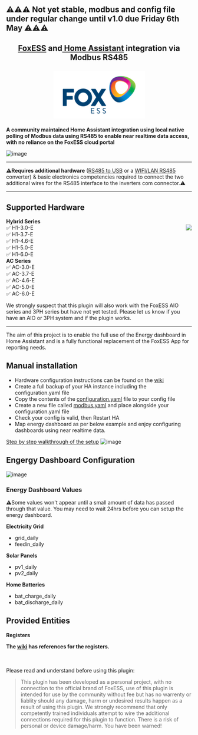 ## ⚠️⚠️⚠️ Not yet stable, modbus and config file under regular change until v1.0 due Friday 6th May ⚠️⚠️⚠️

<h2 align="center">
   <a href="https://www.fox-ess.com">FoxESS</a> and<a href="https://www.home-assistant.io"> Home Assistant</a> integration via Modbus RS485
   </br></br>
   <img src="https://github.com/home-assistant/brands/raw/master/custom_integrations/foxess/logo.png" >
   </br>
</h2>


**A community maintained Home Assistant integration using local native polling of Modbus data using RS485 to enable near realtime data access, with no reliance on the FoxESS cloud portal**

![image](https://user-images.githubusercontent.com/6324545/166502285-eb0ca405-05a3-4722-a698-36e3e6b0f60d.png)


---

⚠️**Requires additional hardware** ([RS485 to USB](https://www.amazon.co.uk/dp/B078X5H8H7?ref_=cm_sw_r_cp_ud_dp_CR8FQK7A50FNCH530QJP) or a [WIFI/LAN RS485](https://www.amazon.co.uk/dp/B07DNWM62H?ref_=cm_sw_r_cp_ud_dp_BPWX7Z53PDES4WJ9JY89) converter) & basic electronics competencies required to connect the two additional wires for the RS485 interface to the inverters com connector.⚠️

---


## Supported Hardware
**Hybrid Series** <br> <img align="right" src="https://user-images.githubusercontent.com/6324545/166170598-7077d481-4d65-49b5-9816-1873c97dd853.png" >
✅ H1-3.0-E <br>
✅ H1-3.7-E <br>
✅ H1-4.6-E <br>
✅ H1-5.0-E <br>
✅ H1-6.0-E <br>
**AC Series** <br>
✅ AC-3.0-E <br>
✅ AC-3.7-E <br>
✅ AC-4.6-E <br>
✅ AC-5.0-E <br>
✅ AC-6.0-E <br>

We strongly suspect that this plugin will also work with the FoxESS AIO series and 3PH series but have not yet tested. Please let us know if you have an AIO or 3PH system and if the plugin works.

---

<p>The aim of this project is to enable the full use of the Energy dashboard in Home Assistant and is a fully functional replacement of the FoxESS App for reporting needs.</p>

## Manual installation
* Hardware configuration instructions can be found on the [wiki](https://github.com/StealthChesnut/HA-FoxESS-Modbus/wiki/)
* Create a full backup of your HA instance including the configuration.yaml file
* Copy the contents of the [configuration.yaml](https://github.com/StealthChesnut/HA-FoxESS-Modbus/blob/main/configuration.yaml) file to your config file
* Create a new file called [modbus.yaml](https://github.com/StealthChesnut/HA-FoxESS-Modbus/blob/main/modbus.yaml) and place alongside your configuration.yaml file
* Check your config is valid, then Restart HA
* Map energy dashboard as per below example and enjoy configuring dashboards using near realtime data.


[Step by step walkthrough of the setup](https://youtu.be/uMPr0V6lTHg)
![image](https://user-images.githubusercontent.com/6324545/166504169-81fd77e8-df5b-40f0-9c1f-9735e59b2723.png)

## Engergy Dashboard Configuration

![image](https://user-images.githubusercontent.com/6324545/166470207-44236718-3f6c-4995-99fe-0a214eda49e6.png)
 

### Energy Dashboard Values

⚠️Some values won't appear until a small amount of data has passed through that value. You may need to wait 24hrs before you can setup the energy dashboard.

**Electricity Grid**
- grid_daily
- feedin_daily

**Solar Panels**

- pv1_daily
- pv2_daily

**Home Batteries**

- bat_charge_daily
- bat_discharge_daily

## Provided Entities

**Registers**

**The [wiki](https://github.com/StealthChesnut/HA-FoxESS-Modbus/wiki/Data-Register-Reference---H1-AC1) has references for the registers.**

<br>
<br>
Please read and understand before using this plugin:

> This plugin has been developed as a personal project, with no connection to the official brand of FoxESS, use of this plugin is intended for use by the community without fee but has no warrenty or liablity should any damage, harm or undesired results happen as a result of using this plugin. We strongly recommend that only competently trained individuals attempt to wire the additional connections required for this plugin to function. There is a risk of personal or device damage/harm.
You have been warned!

